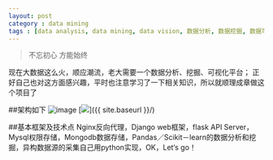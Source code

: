 ```yaml
---
layout: post
category : data mining 
tags : [data analysis, data mining, data vision, 数据分析, 数据挖掘, 数据可视化]
---
```


> 不忘初心 方能始终 

现在大数据这么火，顺应潮流，老大需要一个数据分析、挖掘、可视化平台；
正好自己也对这方面感兴趣，平时也注意学习了一下相关知识，所以就顺理成章做这个项目了

##架构如下
![image](https://raw.githubusercontent.com/wuxutao/wuxutao.github.com/master/assets/imgs/datavision.png)
[<img src="{{ site.baseurl }}/images/datavision.png"/>]({{ site.baseurl }}/)

##基本框架及技术点
Nginx反向代理，Django web框架，flask API Server，Mysql权限存储，Mongodb数据存储，Pandas／Scikit－learn的数据分析和挖掘，异构数据源的采集自己用python实现，OK，Let‘s go！
